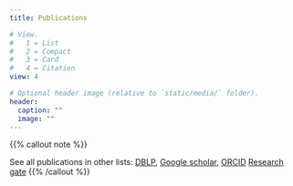 ```yaml
---
title: Publications

# View.
#   1 = List
#   2 = Compact
#   3 = Card
#   4 = Citation
view: 4

# Optional header image (relative to `static/media/` folder).
header:
  caption: ""
  image: ""
---
```


{{% callout note %}}
<!-- See [All publications](./publication/).  -->
See all publications in other lists: 
[DBLP](https://dblp.uni-trier.de/search?q=Elwin%20Huaman),
[Google scholar](https://scholar.google.com/citations?user=D7AE8QsAAAAJ),
[ORCID](https://orcid.org/0000-0002-2410-4977)
[Research gate](https://www.researchgate.net/profile/Elwin-Huaman)
{{% /callout %}}